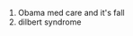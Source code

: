 1.  Obama med care and it's fall
2. dilbert syndrome
<!--stackedit_data:
eyJoaXN0b3J5IjpbLTExNjgyMDM1MDgsMTI4MTMxODM4NV19
-->